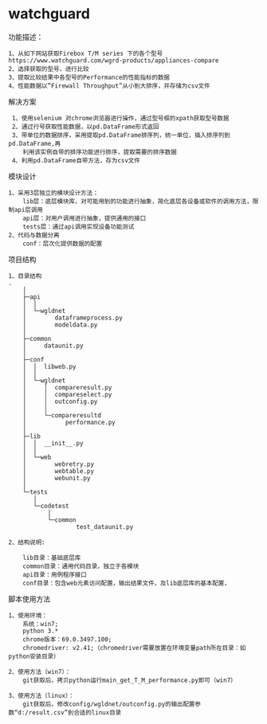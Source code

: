 # watchguard

功能描述：
    
    1、从如下网站获取Firebox T/M series 下的各个型号
    https://www.watchguard.com/wgrd-products/appliances-compare
    2、选择获取的型号，进行比较
    3、提取比较结果中各型号的Performance的性能指标的数据
    4、性能数据以”Firewall Throughput”从小到大排序，并存储为csv文件
    
解决方案
    
     1、使用selenium 对chrome浏览器进行操作，通过型号框的xpath获取型号数据
     2、通过行号获取性能数据，以pd.DataFrame形式返回
     3、带单位的数据排序，采用提取pd.DataFrame排序列，统一单位，插入排序列到pd.DataFrame,再
        利用该实例自带的排序功能进行排序，提取需要的排序数据
     4、利用pd.DataFrame自带方法，存为csv文件
     
模块设计

    1、采用3层独立的模块设计方法：
        lib层：底层模块库，对可能用到的功能进行抽象，简化底层各设备或软件的调用方法，限制api层调用
        api层：对用户调用进行抽象，提供通用的接口
        tests层：通过api调用实现设备功能测试
    2、代码与数据分离
        conf：层次化提供数据的配置
    
项目结构
    
    1、目录结构
    .
        │
        ├─api
        │  │
        │  └─wgldnet
        │        dataframeprocess.py
        │        modeldata.py
        │
        ├─common
        │     dataunit.py
        │
        ├─conf
        │  │  libweb.py
        │  │  
        │  └─wgldnet
        │     │  compareresult.py
        │     │  compareselect.py
        │     │  outconfig.py
        │     │
        │     └─compareresultd
        │           performance.py
        │
        ├─lib                           
        │  │  __init__.py
        │  │
        │  └─web
        │        webretry.py
        │        webtable.py
        │        webunit.py
        │
        └─tests
           │
           └─codetest
               │
               └─common
                       test_dataunit.py
    
    2、结构说明:
        
        lib目录：基础底层库
        common目录：通用代码目录，独立于各模块
        api目录：用例程序接口
        conf目录：包含web元素访问配置，输出结果文件，及lib底层库的基本配置，
        
        
    
脚本使用方法
    
    1、使用环境： 
        系统：win7; 
        python 3.*
        chrome版本：69.0.3497.100; 
        chromedriver: v2.41;（chromedriver需要放置在环境变量path所在目录：如python安装目录）
        
    2、使用方法（win7）：
        git获取后，拷贝python运行main_get_T_M_performance.py即可（win7）
    
    3、使用方法（linux）：
        git获取后，修改config/wgldnet/outconfig.py的输出配置参数“d:/result.csv”到合适的linux目录
        
    
